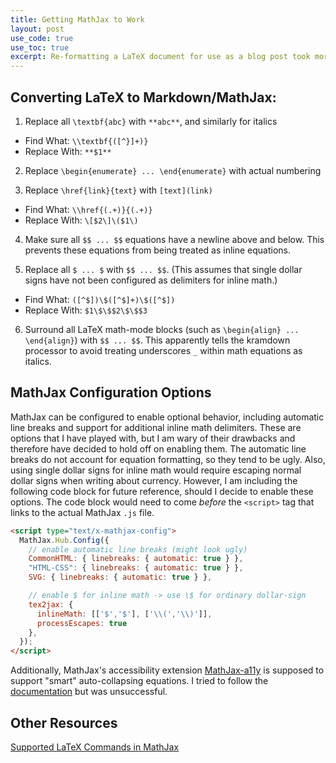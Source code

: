 ```yaml
---
title: Getting MathJax to Work
layout: post
use_code: true
use_toc: true
excerpt: Re-formatting a LaTeX document for use as a blog post took more work than expected. MathJax only supports the LaTeX math-mode commands, and there are additional formatting considerations as well. Here are some tools that I found to make the transition easier.
---
```


## Converting LaTeX to Markdown/MathJax:

1. Replace all `\textbf{abc}` with `**abc**`, and similarly for italics
- Find What: `\\textbf{([^}]+)}`
- Replace With: `**$1**`

2. Replace `\begin{enumerate} ... \end{enumerate}` with actual numbering

3. Replace `\href{link}{text}` with `[text](link)`
- Find What: `\\href{(.+)}{(.+)}`
- Replace With: `\[$2\]\($1\)`

4. Make sure all `$$ ... $$` equations have a newline above and below. This prevents these equations from being treated as inline equations.

5. Replace all `$ ... $` with `$$ ... $$`. (This assumes that single dollar signs have not been configured as delimiters for inline math.)
- Find What: `([^$])\$([^$]+)\$([^$])`
- Replace With: `$1\$\$$2\$\$$3`

6. Surround all LaTeX math-mode blocks (such as `\begin{align} ... \end{align}`) with `$$ ... $$`. This apparently tells the kramdown processor to avoid treating underscores `_` within math equations as italics.

## MathJax Configuration Options

MathJax can be configured to enable optional behavior, including automatic line breaks and support for additional inline math delimiters. These are options that I have played with, but I am wary of their drawbacks and therefore have decided to hold off on enabling them. The automatic line breaks do not account for equation formatting, so they tend to be ugly. Also, using single dollar signs for inline math would require escaping normal dollar signs when writing about currency. However, I am including the following code block for future reference, should I decide to enable these options. The code block would need to come *before* the `<script>` tag that links to the actual MathJax `.js` file.

```html
<script type="text/x-mathjax-config">
  MathJax.Hub.Config({
    // enable automatic line breaks (might look ugly)
    CommonHTML: { linebreaks: { automatic: true } },
    "HTML-CSS": { linebreaks: { automatic: true } },
    SVG: { linebreaks: { automatic: true } },

    // enable $ for inline math -> use \$ for ordinary dollar-sign
    tex2jax: {
      inlineMath: [['$','$'], ['\\(','\\)']],
      processEscapes: true
    },
  });
</script>
```

Additionally, MathJax's accessibility extension [MathJax-a11y](https://mathjax.github.io/MathJax-a11y/) is supposed to support "smart" auto-collapsing equations. I tried to follow the [documentation](https://mathjax.github.io/MathJax-a11y/docs/) but was unsuccessful.

## Other Resources

[Supported LaTeX Commands in MathJax](http://docs.mathjax.org/en/latest/tex.html)
